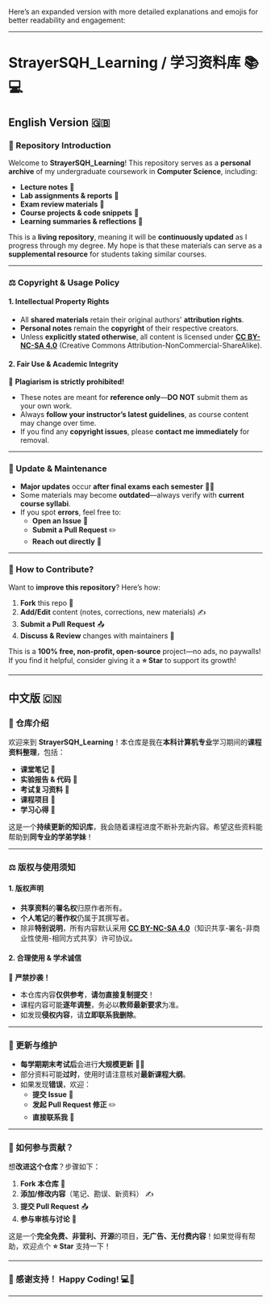 Here’s an expanded version with more detailed explanations and emojis for better readability and engagement:

---

# **StrayerSQH_Learning / 学习资料库** 📚💻  

## **English Version** 🇬🇧  

### **📌 Repository Introduction**  
Welcome to **StrayerSQH_Learning**! This repository serves as a **personal archive** of my undergraduate coursework in **Computer Science**, including:  
- **Lecture notes** 📝  
- **Lab assignments & reports** 🔬  
- **Exam review materials** 📖  
- **Course projects & code snippets** 💾  
- **Learning summaries & reflections** 🤔  

This is a **living repository**, meaning it will be **continuously updated** as I progress through my degree. My hope is that these materials can serve as a **supplemental resource** for students taking similar courses.  

---

### **⚖️ Copyright & Usage Policy**  
#### **1. Intellectual Property Rights**  
- All **shared materials** retain their original authors' **attribution rights**.  
- **Personal notes** remain the **copyright** of their respective creators.  
- Unless **explicitly stated otherwise**, all content is licensed under **[CC BY-NC-SA 4.0](https://creativecommons.org/licenses/by-nc-sa/4.0/)** (Creative Commons Attribution-NonCommercial-ShareAlike).  

#### **2. Fair Use & Academic Integrity**  
🚫 **Plagiarism is strictly prohibited!**  
- These notes are meant for **reference only**—**DO NOT** submit them as your own work.  
- Always **follow your instructor’s latest guidelines**, as course content may change over time.  
- If you find any **copyright issues**, please **contact me immediately** for removal.  

---

### **🔄 Update & Maintenance**  
- **Major updates** occur **after final exams each semester** 📅🔥  
- Some materials may become **outdated**—always verify with **current course syllabi**.  
- If you spot **errors**, feel free to:  
  - **Open an Issue** 🐛  
  - **Submit a Pull Request** ✏️  
  - **Reach out directly** 📧  

---

### **🤝 How to Contribute?**  
Want to **improve this repository**? Here’s how:  
1. **Fork** this repo 🍴  
2. **Add/Edit** content (notes, corrections, new materials) ✍️  
3. **Submit a Pull Request** 📤  
4. **Discuss & Review** changes with maintainers 👀  

This is a **100% free, non-profit, open-source** project—no ads, no paywalls! If you find it helpful, consider giving it a **⭐ Star** to support its growth!  

---

## **中文版** 🇨🇳  

### **📌 仓库介绍**  
欢迎来到 **StrayerSQH_Learning**！本仓库是我在**本科计算机专业**学习期间的**课程资料整理**，包括：  
- **课堂笔记** 📝  
- **实验报告 & 代码** 🔬  
- **考试复习资料** 📖  
- **课程项目** 💾  
- **学习心得** 🤔  

这是一个**持续更新的知识库**，我会随着课程进度不断补充新内容。希望这些资料能帮助到**同专业的学弟学妹**！  

---

### **⚖️ 版权与使用须知**  
#### **1. 版权声明**  
- **共享资料**的**署名权**归原作者所有。  
- **个人笔记**的**著作权**仍属于其撰写者。  
- 除非**特别说明**，所有内容默认采用 **[CC BY-NC-SA 4.0](https://creativecommons.org/licenses/by-nc-sa/4.0/)**（知识共享-署名-非商业性使用-相同方式共享）许可协议。  

#### **2. 合理使用 & 学术诚信**  
🚫 **严禁抄袭！**  
- 本仓库内容**仅供参考**，**请勿直接复制提交**！  
- 课程内容可能**逐年调整**，务必以**教师最新要求**为准。  
- 如发现**侵权内容**，请**立即联系我删除**。  

---

### **🔄 更新与维护**  
- **每学期期末考试后**会进行**大规模更新** 📅🔥  
- 部分资料可能**过时**，使用时请注意核对**最新课程大纲**。  
- 如果发现**错误**，欢迎：  
  - **提交 Issue** 🐛  
  - **发起 Pull Request 修正** ✏️  
  - **直接联系我** 📧  

---

### **🤝 如何参与贡献？**  
想**改进这个仓库**？步骤如下：  
1. **Fork 本仓库** 🍴  
2. **添加/修改内容**（笔记、勘误、新资料） ✍️  
3. **提交 Pull Request** 📤  
4. **参与审核与讨论** 👀  

这是一个**完全免费、非营利、开源**的项目，**无广告、无付费内容**！如果觉得有帮助，欢迎点个 **⭐ Star** 支持一下！  

---

### **🎉 感谢支持！ Happy Coding! 💻🚀**  

---
